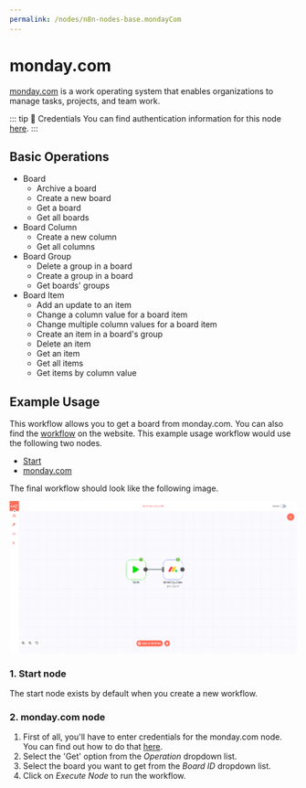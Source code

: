```yaml
---
permalink: /nodes/n8n-nodes-base.mondayCom
---
```


# monday.com

[monday.com](https://monday.com/) is a work operating system that enables organizations to manage tasks, projects, and team work.

::: tip 🔑 Credentials
You can find authentication information for this node [here](../../../credentials/Mondaycom/README.md).
:::

## Basic Operations

- Board
	- Archive a board
	- Create a new board
	- Get a board
	- Get all boards
- Board Column
	- Create a new column
	- Get all columns
- Board Group
	- Delete a group in a board
	- Create a group in a board
	- Get boards' groups
- Board Item
	- Add an update to an item
	- Change a column value for a board item 
	- Change multiple column values for a board item
	- Create an item in a board's group
	- Delete an item
	- Get an item
	- Get all items
	- Get items by column value

## Example Usage

This workflow allows you to get a board from monday.com. You can also find the [workflow](https://n8n.io/workflows/556) on the website. This example usage workflow would use the following two nodes.
- [Start](../../core-nodes/Start/README.md)
- [monday.com]()

The final workflow should look like the following image.

![A workflow with the monday.com node](./workflow.png)

### 1. Start node

The start node exists by default when you create a new workflow.

### 2. monday.com node

1. First of all, you'll have to enter credentials for the monday.com node. You can find out how to do that [here](../../../credentials/Mondaycom/README.md).
2. Select the 'Get' option from the *Operation* dropdown list.
3. Select the board you want to get from the *Board ID* dropdown list.
4. Click on *Execute Node* to run the workflow.
